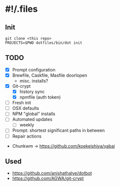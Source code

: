 # #!/.files

## Init

```shell
git clone <this repo>
PROJECTS=$PWD dotfiles/bin/dot init
```

## TODO
- [X] Prompt configuration
- [X] Brewfile, Caskfile, Masfile doorlopen
  - misc. installs?
- [X] Git-crypt
  - [X] history sync
  - [X] npmfile (auth token)
- [ ] Fresh init
- [ ] OSX defaults
- [ ] NPM "global" installs
- [ ] Automated updates
  - [ ] weekly
- [ ] Prompt: shortest significant paths in between
- [ ] Repair actions
- Chunkwm -> https://github.com/koekeishiya/yabai

## Used
- https://github.com/anishathalye/dotbot
- https://github.com/AGWA/git-crypt
